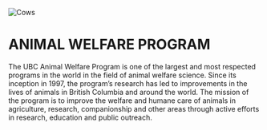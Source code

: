 ![Cows](https://lfs-awp-2019.sites.olt.ubc.ca/files/2021/08/awp-home-banner.jpeg)

# ANIMAL WELFARE PROGRAM

The UBC Animal Welfare Program is one of the largest and most respected programs in the world in the field of animal welfare science. Since its inception in 1997, the program’s research has led to improvements in the lives of animals in British Columbia and around the world. The mission of the program is to improve the welfare and humane care of animals in agriculture, research, companionship and other areas through active efforts in research, education and public outreach. 
